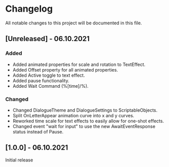 # Changelog
All notable changes to this project will be documented in this file.

## [Unreleased] - 06.10.2021

### Added
- Added animated properties for scale and rotation to TextEffect.
- Added Offset property for all animated properties.
- Added Active toggle to text effect.
- Added pause functionality.
- Added Wait Command (%[time]/%).

### Changed
- Changed DialogueTheme and DialogueSettings to ScriptableObjects.
- Split OnLetterAppear animation curve into x and y curves.
- Reworked time scale for text effects to easily allow for one-shot effects.
- Changed event "wait for input" to use the new AwaitEventResponse status instead of Pause.


## [1.0.0] - 06.10.2021
Initial release